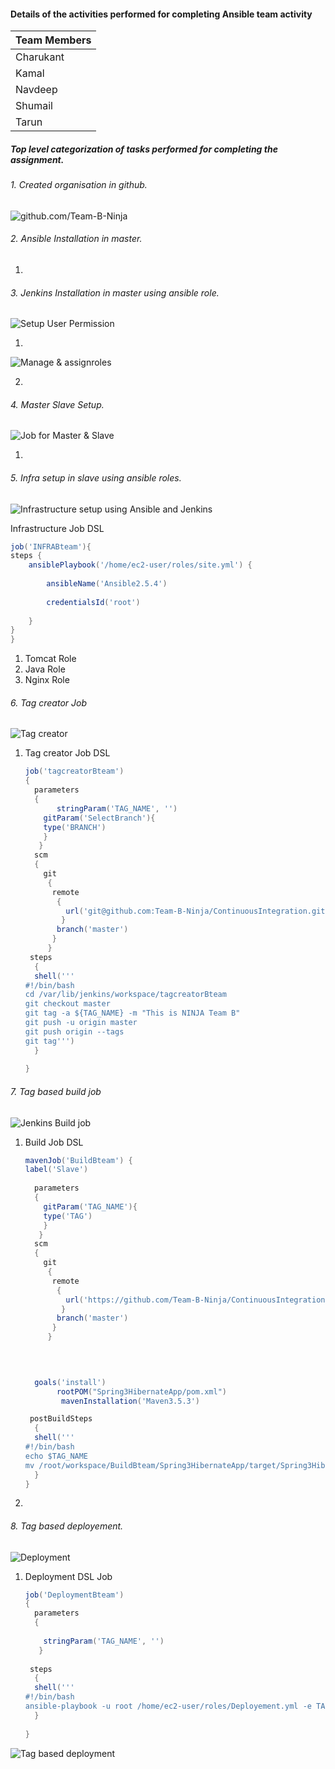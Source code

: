 

#### Details of the activities performed for completing Ansible team activity

| Team Members |
| ------------ |
| Charukant    |
| Kamal        |
| Navdeep      |
| Shumail      |
| Tarun        |

##### Top level categorization of tasks performed for completing the assignment.

###### 1. Created organisation in github.

![github.com/Team-B-Ninja](https://github.com/Team-B-Ninja/Ansibleactivity/blob/master/Media/TeamActivity-githubOrg.png)

###### 2. Ansible Installation in master.

   1. 

###### 3. Jenkins Installation in master using ansible role.

![ Setup User Permission ](https://github.com/Team-B-Ninja/Ansibleactivity/blob/master/Media/UserPermission.png)

   1. 

![ Manage & assignroles ](https://github.com/Team-B-Ninja/Ansibleactivity/blob/master/Media/Manageandassignroles.png)

   2. 

###### 4. Master Slave Setup.

![ Job for Master & Slave ](https://github.com/Team-B-Ninja/Ansibleactivity/blob/master/Media/Jobsandmasterslave.png)

   1. 

###### 5. Infra setup in slave using ansible roles.

![ Infrastructure setup using Ansible and Jenkins ](https://github.com/Team-B-Ninja/Ansibleactivity/blob/master/Media/INFRABteam.png)

Infrastructure Job DSL

```groovy
job('INFRABteam'){
steps {
    ansiblePlaybook('/home/ec2-user/roles/site.yml') {
     
        ansibleName('Ansible2.5.4')
        
        credentialsId('root')
        
    }
}
}
```



   1. Tomcat Role
   2. Java Role
   3. Nginx Role

###### 6. Tag creator Job

![ Tag creator ](https://github.com/Team-B-Ninja/Ansibleactivity/blob/master/Media/tagcreatorBteam.png)

   1. Tag creator Job DSL

      ```groovy
      job('tagcreatorBteam')
      {
        parameters
        {
             stringParam('TAG_NAME', '')
          gitParam('SelectBranch'){
          type('BRANCH')
          }
         }
        scm 
        {
          git
           {
            remote
             {
               url('git@github.com:Team-B-Ninja/ContinuousIntegration.git')
              }
             branch('master')
            }
           }
       steps
        {
      	shell('''
      #!/bin/bash
      cd /var/lib/jenkins/workspace/tagcreatorBteam
      git checkout master
      git tag -a ${TAG_NAME} -m "This is NINJA Team B"
      git push -u origin master
      git push origin --tags
      git tag''')
        }
       
      }
      ```

###### 7. Tag based build job

![ Jenkins Build job ](https://github.com/Team-B-Ninja/Ansibleactivity/blob/master/Media/BuildBteam.png)

   1. Build Job DSL

      ```groovy
      mavenJob('BuildBteam') {
      label('Slave')
        
        parameters
        {
          gitParam('TAG_NAME'){
          type('TAG')
          }
         }
        scm 
        {
          git
           {
            remote
             {
               url('https://github.com/Team-B-Ninja/ContinuousIntegration.git')
              }
             branch('master')
            }
           }
      
       
      
          
        goals('install') 
             rootPOM("Spring3HibernateApp/pom.xml")
              mavenInstallation('Maven3.5.3')
      
       postBuildSteps
        {
      	shell('''
      #!/bin/bash
      echo $TAG_NAME
      mv /root/workspace/BuildBteam/Spring3HibernateApp/target/Spring3HibernateApp.war /artifacts/${TAG_NAME}.war''')
        }
      }
      ```

      

   2. 

###### 8. Tag based deployement.

   

![ Deployment ](https://github.com/Team-B-Ninja/Ansibleactivity/blob/master/Media/DeploymentBteam.png)

   1. Deployment DSL Job

      ```groovy
      job('DeploymentBteam')
      {
        parameters
        {
           
          stringParam('TAG_NAME', '')
         }
        
       steps
        {
      	shell('''
      #!/bin/bash
      ansible-playbook -u root /home/ec2-user/roles/Deployement.yml -e TAG_NAME=$TAG_NAME''')
        }
       
      }
      ```


![ Tag based deployment ](https://github.com/Team-B-Ninja/Ansibleactivity/blob/master/Media/Tagbaseddeployment.png)
